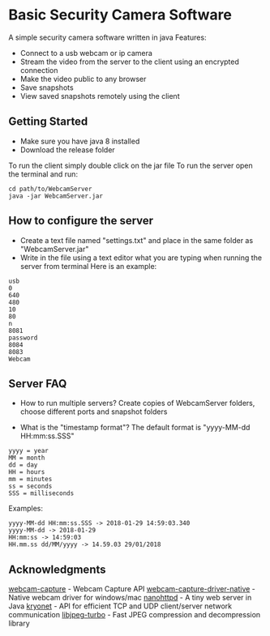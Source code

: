 # Basic Security Camera Software

A simple security camera software written in java
Features:
* Connect to a usb webcam or ip camera
* Stream the video from the server to the client using an encrypted connection
* Make the video public to any browser
* Save snapshots
* View saved snapshots remotely using the client

## Getting Started

* Make sure you have java 8 installed
* Download the release folder

To run the client simply double click on the jar file
To run the server open the terminal and run:
```
cd path/to/WebcamServer
java -jar WebcamServer.jar
```

## How to configure the server

* Create a text file named "settings.txt" and place in the same folder as "WebcamServer.jar"
* Write in the file using a text editor what you are typing when running the server from terminal
Here is an example:
```
usb
0
640
480
10
80
n
8081
password
8084
8083
Webcam

```

## Server FAQ

* How to run multiple servers?
Create copies of WebcamServer folders, choose different ports and snapshot folders

* What is the "timestamp format"?
The default format is "yyyy-MM-dd HH:mm:ss.SSS"
```
yyyy = year
MM = month
dd = day
HH = hours
mm = minutes
ss = seconds
SSS = milliseconds
```
Examples:
```
yyyy-MM-dd HH:mm:ss.SSS -> 2018-01-29 14:59:03.340
yyyy-MM-dd -> 2018-01-29
HH:mm:ss -> 14:59:03
HH.mm.ss dd/MM/yyyy -> 14.59.03 29/01/2018
```

## Acknowledgments

[webcam-capture](https://github.com/sarxos/webcam-capture) - Webcam Capture API
[webcam-capture-driver-native](https://github.com/frankpapenmeier/webcam-capture-driver-native) - Native webcam driver for windows/mac
[nanohttpd](https://github.com/NanoHttpd/nanohttpd) - A tiny web server in Java
[kryonet](https://github.com/EsotericSoftware/kryonet) - API for efficient TCP and UDP client/server network communication
[libjpeg-turbo](https://github.com/libjpeg-turbo/libjpeg-turbo) - Fast JPEG compression and decompression library

